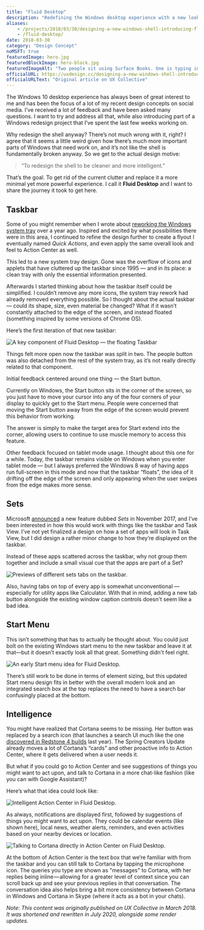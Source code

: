 ```yaml
---
title: "Fluid Desktop"
description: "Redefining the Windows desktop experience with a new look, refined apps, and improved Cortana intelligence."
aliases:
    - /projects/2018/03/30/designing-a-new-windows-shell-introducing-fluid-desktop/
    - /fluid-desktop/
date: 2018-03-30
category: "Design Concept"
noMSFT: true
featuredImage: hero.jpg
featuredBlockImage: hero-block.jpg
featuredImageAlt: "Two people sit using Surface Books. One is typing into a chat field, while the other is hovering a pen over the screen."
officialURL: https://uxdesign.cc/designing-a-new-windows-shell-introducing-fluid-desktop-83a01beade91
officialURLText: "Original article on UX Collective"
---
```


The Windows 10 desktop experience has always been of great interest to me and has been the focus of a lot of my recent design concepts on social media. I’ve received a lot of feedback and have been asked many questions. I want to try and address all that, while also introducing part of a Windows redesign project that I’ve spent the last few weeks working on.

Why redesign the shell anyway? There’s not much wrong with it, right? I agree that it seems a little weird given how there’s much more important parts of Windows that need work on, and it’s not like the shell is fundamentally broken anyway. So we get to the actual design motive:

> “To redesign the shell to be cleaner and more intelligent.”

That’s the goal. To get rid of the current clutter and replace it a more minimal yet more powerful experience. I call it **Fluid Desktop** and I want to share the journey it took to get here.

## Taskbar

Some of you might remember when I wrote about [reworking the Windows system tray](https://medium.com/@itsmichaelwest/reworking-the-windows-system-tray-9577b646731e) over a year ago. Inspired and excited by what possibilities there were in this area, I continued to refine the design further to create a flyout I eventually named _Quick Actions_, and even apply the same overall look and feel to Action Center as well.

This led to a new system tray design. Gone was the overflow of icons and applets that have cluttered up the taskbar since 1995 — and in its place: a clean tray with only the essential information presented.

Afterwards I started thinking about how the taskbar itself could be simplified. I couldn’t remove any more icons, the system tray rework had already removed everything possible. So I thought about the actual taskbar — could its shape, size, even material be changed? What if it wasn’t constantly attached to the edge of the screen, and instead floated (something inspired by some versions of Chrome OS).

Here’s the first iteration of that new taskbar:

![A key component of Fluid Desktop — the floating Taskbar](./floating-taskbar-crop.jpg)

Things felt more open now the taskbar was split in two. The people button was also detached from the rest of the system tray, as it’s not really directly related to that component.

Initial feedback centered around one thing — the Start button.

Currently on Windows, the Start button sits in the corner of the screen, so you just have to move your cursor into any of the four corners of your display to quickly get to the Start menu. People were concerned that moving the Start button away from the edge of the screen would prevent this behavior from working.

The answer is simply to make the target area for Start extend into the corner, allowing users to continue to use muscle memory to access this feature.

Other feedback focused on tablet mode usage. I thought about this one for a while. Today, the taskbar remains visible on Windows when you enter tablet mode — but I always preferred the Windows 8 way of having apps run full-screen in this mode and now that the taskbar “floats”, the idea of it drifting off the edge of the screen and only appearing when the user swipes from the edge makes more sense.

## Sets

Microsoft [announced](https://www.youtube.com/watch?v=3lEjuU-XFHg) a new feature dubbed _Sets_ in November 2017, and I’ve been interested in how this would work with things like the taskbar and Task View. I’ve not yet finalized a design on how a set of apps will look in Task View, but I did design a rather minor change to how they’re displayed on the taskbar.

Instead of these apps scattered across the taskbar, why not group them together and include a small visual cue that the apps are part of a Set?

![Previews of different sets tabs on the taskbar.](./taskbar-sets-popover.jpg)

Also, having tabs on top of every app is somewhat unconventional — especially for utility apps like Calculator. With that in mind, adding a new tab button alongside the existing window caption controls doesn't seem like a bad idea.

## Start Menu

This isn’t something that has to actually be thought about. You could just bolt on the existing Windows start menu to the new taskbar and leave it at that—but it doesn’t exactly look all that great. Something didn't feel right.

![An early Start menu idea for Fluid Desktop.](./shell-start.jpg)

There’s still work to be done in terms of element sizing, but this updated Start menu design fits in better with the overall modern look and an integrated search box at the top replaces the need to have a search bar confusingly placed at the bottom.

## Intelligence

You might have realized that Cortana seems to be missing. Her button was replaced by a search icon (that launches a search UI much like the one [discovered in Redstone 4 builds](https://www.windowscentral.com/microsoft-working-new-search-ui-windows-10) last year). The Spring Creators Update already moves a lot of Cortana’s “cards” and other proactive info to Action Center, where it gets delivered when a user needs it.

But what if you could go to Action Center and see suggestions of things you might want to act upon, and talk to Cortana in a more chat-like fashion (like you can with Google Assistant)?

Here’s what that idea could look like:

![Intelligent Action Center in Fluid Desktop.](./shell-actioncenter.jpg)

As always, notifications are displayed first, followed by suggestions of things you might want to act upon. They could be calendar events (like shown here), local news, weather alerts, reminders, and even activities based on your nearby devices or location.

![Talking to Cortana directly in Action Center on Fluid Desktop.](./shell-actioncenter-chat.jpg)

At the bottom of Action Center is the text box that we’re familiar with from the taskbar and you can still talk to Cortana by tapping the microphone icon. The queries you type are shown as "messages" to Cortana, with her replies being inline — allowing for a greater level of context since you can scroll back up and see your previous replies in that conversation. The conversation idea also helps bring a bit more consistency between Cortana in Windows and Cortana in Skype (where it acts as a bot in your chats).

_Note: This content was originally published on UX Collective in March 2018. It was shortened and rewritten in July 2020, alongside some render updates._